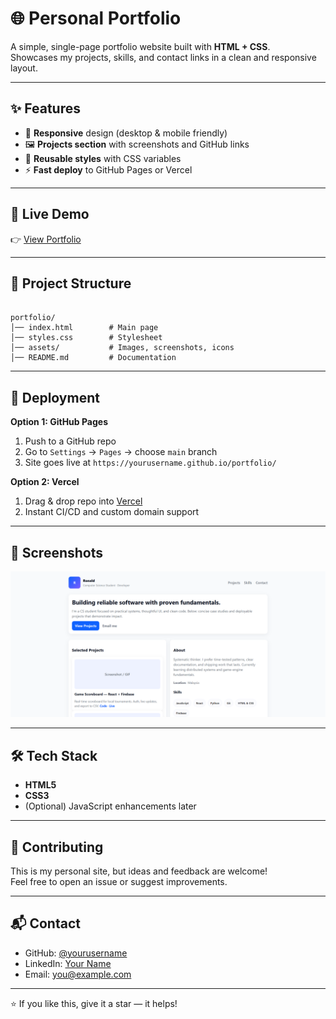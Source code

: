 # 🌐 Personal Portfolio

A simple, single-page portfolio website built with **HTML + CSS**.  
Showcases my projects, skills, and contact links in a clean and responsive layout.

---

## ✨ Features
- 📱 **Responsive** design (desktop & mobile friendly)
- 🖼️ **Projects section** with screenshots and GitHub links
- 🎨 **Reusable styles** with CSS variables
- ⚡ **Fast deploy** to GitHub Pages or Vercel

---

## 🚀 Live Demo
👉 [View Portfolio](https://nonoleekr.github.io/portfolio/)  

---

## 📂 Project Structure
```

portfolio/
│── index.html        # Main page
│── styles.css        # Stylesheet
│── assets/           # Images, screenshots, icons
│── README.md         # Documentation

```

---

## 🔧 Deployment
**Option 1: GitHub Pages**
1. Push to a GitHub repo  
2. Go to `Settings` → `Pages` → choose `main` branch  
3. Site goes live at `https://yourusername.github.io/portfolio/`

**Option 2: Vercel**
1. Drag & drop repo into [Vercel](https://vercel.com/)  
2. Instant CI/CD and custom domain support

---

## 📸 Screenshots
![screenshot](assets\images\portfolio-screenshot.png)

---

## 🛠️ Tech Stack
- **HTML5**
- **CSS3**
- (Optional) JavaScript enhancements later

---

## 🤝 Contributing
This is my personal site, but ideas and feedback are welcome!  
Feel free to open an issue or suggest improvements.

---

## 📬 Contact
- GitHub: [@yourusername](https://github.com/nonoleekr)  
- LinkedIn: [Your Name](https://www.linkedin.com/in/ronald-lee-782b22244)  
- Email: you@example.com  

---
⭐ If you like this, give it a star — it helps!
